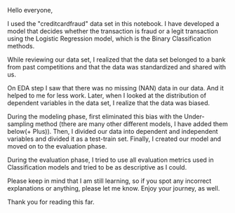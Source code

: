 Hello everyone,

I used the "creditcardfraud" data set in this notebook. I have developed a model that decides whether the transaction is fraud or a legit transaction using the Logistic Regression model, which is the Binary Classification methods.

While reviewing our data set, I realized that the data set belonged to a bank from past competitions and that the data was standardized and shared with us.

On EDA step I saw that there was no missing (NAN) data in our data. And it helped to me for less work. Later, when I looked at the distribution of dependent variables in the data set, I realize that the data was biased.

During the modeling phase, first eliminated this bias with the Under-sampling method (there are many other different models, I have added them below(+ Plus)). Then, I divided our data into dependent and independent variables and divided it as a test-train set. Finally, I created our model and moved on to the evaluation phase.

During the evaluation phase, I tried to use all evaluation metrics used in Classification models and tried to be as descriptive as I could.

Please keep in mind that I am still learning, so if you spot any incorrect explanations or anything, please let me know. Enjoy your journey, as well.

Thank you for reading this far.
